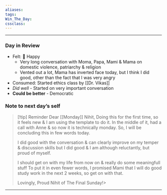 ```yaml
---
aliases:  
tags:
Win_The_Day:  
cssclass: 
---
```

---
### Day in Review

- Felt: 🥳 Happy
	- Very long conversation with Moma, Papa, Mami & Mama on domestic violence, patriarchy & religion
	- Vented out a lot, Mama has inverted face today, but I think I did good, other than the fact that I was very angry
- Consumed: Started ethics class by [[Dr. Vikas]]
- *Did well* - Started on very important conversation
- **Could be better** - Democratic
### Note to next day’s self
> [!tip] Reminder
> Dear [[Monday]] Nihit,
> Doing this for the first time, so it feels new & I am using the template to do it.
> In the middle of it, had a call with Anne & so now it is technically monday.
> So, I will be concluding this in few words today.
> 
> I did good with the conversation & can clearly improve on my temper & discussion skills but I did good & I am although reluctantly, but proud of myself.
> 
> I should get on with my life from now on & really do some meaningfull stuff
> To put it in even fewer words, I promised Mami that I will do good study work in the next 2 weeks, so get on with that.
> 
> Lovingly, 
> Proud Nihit of The Final Sunday!> 











--- 
